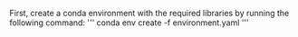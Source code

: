 First, create a conda environment with the required libraries by running the following command:
'''
conda env create -f environment.yaml
'''
